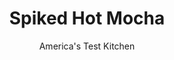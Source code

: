 ---
layout: ../../layouts/MarkdownPostLayout.astro
title: Spiked Hot Mocha
author: America's Test Kitchen
pubDate: 2023-03-15
description: "Chocolate, coffee, and a touch of coffee liqueur make a comforting winter warmer."
image_url: https://res.cloudinary.com/hksqkdlah/image/upload/ar_1:1,c_fill,dpr_2.0,f_auto,fl_lossy.progressive.strip_profile,g_faces:auto,q_auto:low,w_344/SFS_SpikedHotMocha_010_lcro5v
tags: ["Beverages"]
calories: 1364
protein: 1
carbohydrates: 103
fats: 21
fiber: 
ingredients: ["4 ounces, heavy cream","1½ ounces (3 tablespoons), recipe, divided","12 ounces (1½ cups) brewed, hot coffee","4 ounces (½ cup), coffee liqueur","2 teaspoons, unsweetened cocoa powder, plus extra for dusting"]
serves: 2
time: "10 minutes"
instructions: ["Whisk cream and ½ ounce simple syrup together in chilled bowl until soft peaks begin to form, about 30 seconds; set aside.","Stir hot coffee, coffee liqueur, cocoa, and remaining 1 ounce simple syrup in 4-cup liquid measuring cup or carafe until cocoa is dissolved.","Divide coffee mixture between 2 warmed mugs. Top with whipped cream and dust with extra cocoa. Serve hot."]
nutrition: ["171 mg Potassium, K","56 mg Phosphorus, P","45 mg Calcium, Ca","20 mg Magnesium, Mg","33 mg Sodium, Na","21 g Total lipid (fat)","6 g Fatty acids, total monounsaturated","77 mg Cholesterol","13 g Fatty acids, total saturated","6 µg Folate, food","98 g Sugars, total","2 µg Vitamin K (phylloquinone)","290 g Water","104 g Carbohydrate, by difference","6 µg Folate, DFE","1 g Protein","233 µg Vitamin A, RAE","103 g Carbohydrates (net)","682 kcal Energy","74 g Sugars, added","1364 calories"]
notes: "We prefer our homemade Coffee Liqueur in this recipe, but you can substitute your favorite store-bought coffee liqueur. This recipe can easily be scaled to serve a crowd; prepare larger batches through step 2 and hold the coffee mixture in a thermal carafe or slow cooker set to the lowest setting until ready to serve."
---